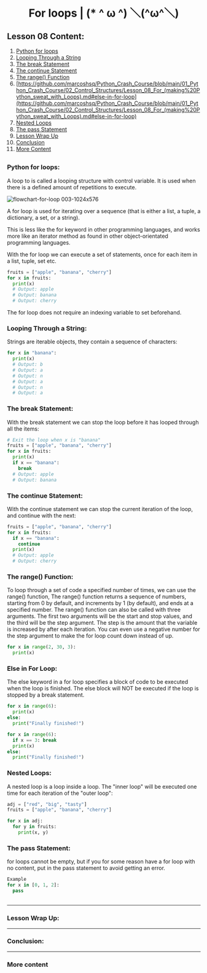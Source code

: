 <div align="center">
  
# For loops | (* ^ ω ^) ＼(^ω^＼)

</div>

## Lesson 08 Content:

1. [Python for loops](https://github.com/marcoshsq/Python_Crash_Course/blob/main/01_Python_Crash_Course/02_Control_Structures/Lesson_08_For_(making%20Python_sweat_with_Loops).md#python-for-loops)
2. [Looping Through a String](https://github.com/marcoshsq/Python_Crash_Course/blob/main/01_Python_Crash_Course/02_Control_Structures/Lesson_08_For_(making%20Python_sweat_with_Loops).md#looping-through-a-string)
3. [The break Statement](https://github.com/marcoshsq/Python_Crash_Course/blob/main/01_Python_Crash_Course/02_Control_Structures/Lesson_08_For_(making%20Python_sweat_with_Loops).md#the-break-statement)
4. [The continue Statement](https://github.com/marcoshsq/Python_Crash_Course/blob/main/01_Python_Crash_Course/02_Control_Structures/Lesson_08_For_(making%20Python_sweat_with_Loops).md#the-continue-statement)
5. [The range() Function](https://github.com/marcoshsq/Python_Crash_Course/blob/main/01_Python_Crash_Course/02_Control_Structures/Lesson_08_For_(making%20Python_sweat_with_Loops).md#the-range-function)
6. [https://github.com/marcoshsq/Python_Crash_Course/blob/main/01_Python_Crash_Course/02_Control_Structures/Lesson_08_For_(making%20Python_sweat_with_Loops).md#else-in-for-loop](https://github.com/marcoshsq/Python_Crash_Course/blob/main/01_Python_Crash_Course/02_Control_Structures/Lesson_08_For_(making%20Python_sweat_with_Loops).md#else-in-for-loop)
7. [Nested Loops](https://github.com/marcoshsq/Python_Crash_Course/blob/main/01_Python_Crash_Course/02_Control_Structures/Lesson_08_For_(making%20Python_sweat_with_Loops).md#nested-loops)
8. [The pass Statement](https://github.com/marcoshsq/Python_Crash_Course/blob/main/01_Python_Crash_Course/02_Control_Structures/Lesson_08_For_(making%20Python_sweat_with_Loops).md#the-pass-statement)
9. [Lesson Wrap Up](https://github.com/marcoshsq/Python_Crash_Course/edit/main/01_Python_Crash_Course/02_Control_Structures/Lesson_08_For_(making%20Python_sweat_with_Loops).md#lesson-wrap-up)
10. [Conclusion](https://github.com/marcoshsq/Python_Crash_Course/edit/main/01_Python_Crash_Course/02_Control_Structures/Lesson_08_For_(making%20Python_sweat_with_Loops).md#conclusion)
11. [More Content](https://github.com/marcoshsq/Python_Crash_Course/edit/main/01_Python_Crash_Course/02_Control_Structures/Lesson_08_For_(making%20Python_sweat_with_Loops).md#more-content)


##

### Python for loops:

A loop to is called a looping structure with control variable. It is used when there is a defined amount of repetitions to execute.

![flowchart-for-loop 003-1024x576](https://user-images.githubusercontent.com/64812097/159174654-a27e3a2e-72d8-4e73-a1ae-1a95e9ce030f.jpeg)

A for loop is used for iterating over a sequence (that is either a list, a tuple, a dictionary, a set, or a string).

This is less like the for keyword in other programming languages, and works more like an iterator method as found in other object-orientated programming languages.

With the for loop we can execute a set of statements, once for each item in a list, tuple, set etc.

````python
fruits = ["apple", "banana", "cherry"]
for x in fruits:
  print(x)
  # Output: apple
  # Output: banana
  # Output: cherry
````

The for loop does not require an indexing variable to set beforehand.

### Looping Through a String:

Strings are iterable objects, they contain a sequence of characters:

````python
for x in "banana":
  print(x)
  # Output: b
  # Output: a
  # Output: n
  # Output: a
  # Output: n
  # Output: a
````

### The break Statement:

With the break statement we can stop the loop before it has looped through all the items:

````python
# Exit the loop when x is "banana"
fruits = ["apple", "banana", "cherry"]
for x in fruits:
  print(x)
  if x == "banana":
    break
  # Output: apple
  # Output: banana
````

### The continue Statement:

With the continue statement we can stop the current iteration of the loop, and continue with the next:

````python
fruits = ["apple", "banana", "cherry"]
for x in fruits:
  if x == "banana":
    continue
  print(x)
  # Output: apple
  # Output: cherry
````

### The range() Function:

To loop through a set of code a specified number of times, we can use the range() function, The range() function returns a sequence of numbers, starting from 0 by default, and increments by 1 (by default), and ends at a specified number. The range() function can also be called with three arguments. The first two arguments will be the start and stop values, and the third will be the step argument. The step is the amount that the variable is increased by after each iteration. You can even use a negative number for the step argument to make the for loop count down instead of up.

````python
for x in range(2, 30, 3):
  print(x)
````

### Else in For Loop:

The else keyword in a for loop specifies a block of code to be executed when the loop is finished. The else block will NOT be executed if the loop is stopped by a break statement.

````python
for x in range(6):
  print(x)
else:
  print("Finally finished!")

for x in range(6):
  if x == 3: break
  print(x)
else:
  print("Finally finished!")
````

### Nested Loops:

A nested loop is a loop inside a loop. The "inner loop" will be executed one time for each iteration of the "outer loop":

````python
adj = ["red", "big", "tasty"]
fruits = ["apple", "banana", "cherry"]

for x in adj:
  for y in fruits:
    print(x, y)
````

### The pass Statement:

for loops cannot be empty, but if you for some reason have a for loop with no content, put in the pass statement to avoid getting an error.

````python
Example
for x in [0, 1, 2]:
  pass
````
## 


---

### Lesson Wrap Up:

---

### Conclusion:

---

### More content
